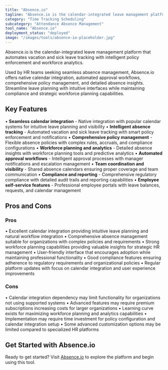 ```yaml
---
title: "Absence.io"
tagline: "Absence.io is the calendar-integrated leave management platform that automates vacation and sick leave tracking with intelligent policy enforcement an..."
category: "Time Tracking Scheduling"
subcategory: "Attendance Absence Management"
tool_name: "Absence.io"
deployment_status: "deployed"
image: "/images/tools/absence-io-placeholder.jpg"
---
```

Absence.io is the calendar-integrated leave management platform that automates vacation and sick leave tracking with intelligent policy enforcement and workforce analytics.

Used by HR teams seeking seamless absence management, Absence.io offers native calendar integration, automated approval workflows, comprehensive policy management, and detailed absence insights. Streamline leave planning with intuitive interfaces while maintaining compliance and strategic workforce planning capabilities.

## Key Features

• **Seamless calendar integration** - Native integration with popular calendar systems for intuitive leave planning and visibility
• **Intelligent absence tracking** - Automated vacation and sick leave tracking with smart policy enforcement and notifications
• **Comprehensive policy management** - Flexible absence policies with complex rules, accruals, and compliance configurations
• **Workforce planning and analytics** - Detailed absence insights with workforce planning tools and predictive analytics
• **Automated approval workflows** - Intelligent approval processes with manager notifications and escalation management
• **Team coordination and visibility** - Shared absence calendars ensuring proper coverage and team communication
• **Compliance and reporting** - Comprehensive regulatory compliance with detailed audit trails and reporting capabilities
• **Employee self-service features** - Professional employee portals with leave balances, requests, and calendar management

## Pros and Cons

### Pros
• Excellent calendar integration providing intuitive leave planning and natural workflow integration
• Comprehensive absence management suitable for organizations with complex policies and requirements
• Strong workforce planning capabilities providing valuable insights for strategic HR management
• User-friendly interface that encourages adoption while maintaining professional functionality
• Good compliance features ensuring adherence to regulatory requirements and organizational policies
• Regular platform updates with focus on calendar integration and user experience improvements

### Cons
• Calendar integration dependency may limit functionality for organizations not using supported systems
• Advanced features may require premium subscriptions increasing costs for larger organizations
• Learning curve exists for maximizing workforce planning and analytics capabilities
• Implementation may require time investment for policy configuration and calendar integration setup
• Some advanced customization options may be limited compared to specialized HR platforms

## Get Started with Absence.io

Ready to get started? Visit [Absence.io](https://absence.io) to explore the platform and begin using this tool.